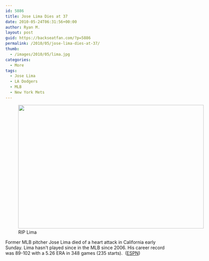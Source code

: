```yaml
---
id: 5886
title: Jose Lima Dies at 37
date: 2010-05-24T06:31:56+00:00
author: Ryan M.
layout: post
guid: https://backseatfan.com/?p=5886
permalink: /2010/05/jose-lima-dies-at-37/
thumb:
  - /images/2010/05/lima.jpg
categories:
  - More
tags:
  - Jose Lima
  - LA Dodgers
  - MLB
  - New York Mets
---
```


<div class="entry">
  <figure id="attachment_5887" style="width: 576px" class="wp-caption aligncenter"><a href="/images/2010/05/lima.jpg"><img class="size-full wp-image-5887" title="lima" src="/images/2010/05/lima.jpg" alt="" width="576" height="384" srcset="/images/2010/05/lima.jpg 576w, /images/2010/05/lima-300x200.jpg 300w" sizes="(max-width: 576px) 100vw, 576px" /></a><figcaption class="wp-caption-text">RIP Lima</figcaption></figure>

  <p style="text-align: left;">
    Former MLB pitcher Jose Lima died of a heart attack in California early Sunday. Lima hasn't played since in the MLB since 2006. His career record was 89-102 with a 5.26 ERA in 348 games (235 starts).  (<a href="http://sports.espn.go.com/mlb/news/story?id=5212413">ESPN</a>)
  </p>
</div>
